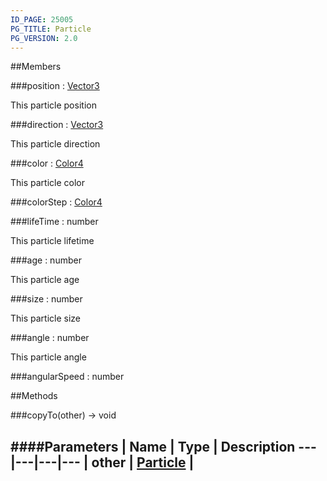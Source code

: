 ```yaml
---
ID_PAGE: 25005
PG_TITLE: Particle
PG_VERSION: 2.0
---
```






##Members

###position : [Vector3](/classes/Vector3)




This particle position



###direction : [Vector3](/classes/Vector3)




This particle direction



###color : [Color4](/classes/Color4)




This particle color



###colorStep : [Color4](/classes/Color4)






###lifeTime : number




This particle lifetime



###age : number




This particle age



###size : number




This particle size



###angle : number




This particle angle



###angularSpeed : number




##Methods

###copyTo(other) &rarr; void

####Parameters
 | Name | Type | Description
---|---|---|---
 | other | [Particle](/classes/Particle) | 
---
